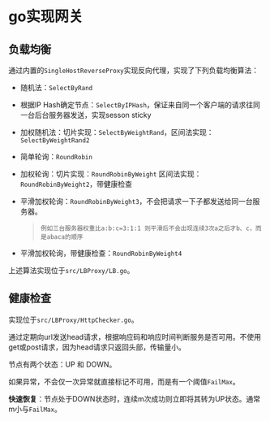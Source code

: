 # go实现网关

## 负载均衡

通过内置的`SingleHostReverseProxy`实现反向代理，实现了下列负载均衡算法：

- 随机法：`SelectByRand`

- 根据IP Hash确定节点：`SelectByIPHash`，保证来自同一个客户端的请求往同一台后台服务器发送，实现sesson sticky

- 加权随机法：切片实现：`SelectByWeightRand`，区间法实现：`SelectByWeightRand2`

- 简单轮询：`RoundRobin`

- 加权轮询：切片实现：`RoundRobinByWeight`  区间法实现：`RoundRobinByWeight2`，带健康检查

- 平滑加权轮询：`RoundRobinByWeight3`，不会把请求一下子都发送给同一台服务器。

  > ```
  > 例如三台服务器权重比a:b:c=3:1:1 则平滑后不会出现连续3次a之后才b、c，而是abaca的顺序
  > ```

- 平滑加权轮询，带健康检查：`RoundRobinByWeight4`

上述算法实现位于`src/LBProxy/LB.go`。



## 健康检查

实现位于`src/LBProxy/HttpChecker.go`。

通过定期向url发送head请求，根据响应码和响应时间判断服务是否可用。不使用get或post请求，因为head请求只返回头部，传输量小。

节点有两个状态：UP 和 DOWN。

如果异常，不会仅一次异常就直接标记不可用，而是有一个阈值`FailMax`。

**快速恢复**：节点处于DOWN状态时，连续m次成功则立即将其转为UP状态。通常m小与`FailMax`。

